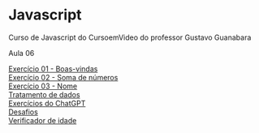 # Javascript
 Curso de Javascript do CursoemVideo do professor Gustavo Guanabara

 Aula 06

 <a href="https://alan-andr.github.io/Javascript/aula06/ex001" target="_blank">Exercício 01 - Boas-vindas</a><br>
 <a href="https://alan-andr.github.io/Javascript/aula06/ex002" target="_blank">Exercício 02 - Soma de números</a><br>
 <a href="https://alan-andr.github.io/Javascript/aula06/ex003" target="_blank">Exercício 03 - Nome</a><br>
 <a href="https://alan-andr.github.io/Javascript/testes/laboratorio-js" target="_blank">Tratamento de dados<a><br>
 <a href="https://alan-andr.github.io/Javascript/exercicios/ex001" target="_blank">Exercícios do ChatGPT<a><br>
<a href="https://alan-andr.github.io/Javascript/desafios/d001" target="_blank">Desafios<a><br>
<a href="https://alan-andr.github.io/Javascript/aula12ex/ex015/modelo.html" target="_blank">Verificador de idade</a>